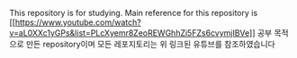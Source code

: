 This repository is for studying.
Main reference for this repository is [[https://www.youtube.com/watch?v=aL0XXc1yGPs&list=PLcXyemr8ZeoREWGhhZi5FZs6cvymjIBVe]]
공부 목적으로 만든 repository이며 모든 레포지토리는 위 링크된 유튜브를 참조하였습니다
